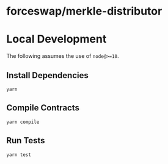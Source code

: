 # forceswap/merkle-distributor

# Local Development

The following assumes the use of `node@>=10`.

## Install Dependencies

`yarn`

## Compile Contracts

`yarn compile`

## Run Tests

`yarn test`
